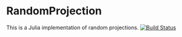 # RandomProjection

This is a Julia implementation of random projections.
[![Build Status](https://github.com/kcin96/RandomProjections.jl/actions/workflows/CI.yml/badge.svg?branch=main)](https://github.com/kcin96/RandomProjections.jl/actions/workflows/CI.yml?query=branch%3Amain)
